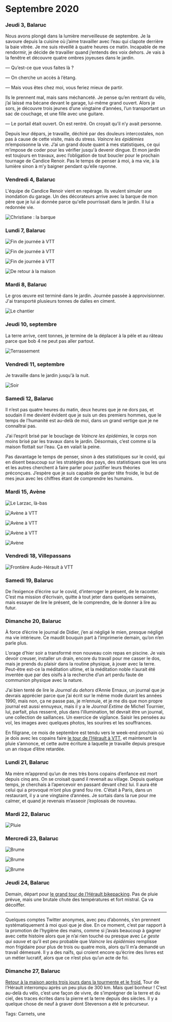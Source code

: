 # Septembre 2020



### Jeudi 3, Balaruc

Nous avons plongé dans la lumière merveilleuse de septembre. Je la savoure depuis la cuisine où j’aime travailler avec l’eau qui clapote derrière la baie vitrée. Je me suis réveillé à quatre heures ce matin. Incapable de me rendormir, je décide de travailler quand j’entends des voix dehors. Je vais à la fenêtre et découvre quatre ombres joyeuses dans le jardin.<span id="more-55341"></span>

— Qu’est-ce que vous faites là ?

— On cherche un accès à l’étang.

— Mais vous êtes chez moi, vous feriez mieux de partir.

Ils le prennent mal, mais sans méchanceté. Je pense qu’en rentrant du vélo, j’ai laissé ma bécane devant le garage, lui-même grand ouvert. Alors je sors, je découvre trois jeunes d’une vingtaine d’années, l’un transportant un sac de couchage, et une fille avec une guitare.

— Le portail était ouvert. On est rentré. On croyait qu’il n’y avait personne.

Depuis leur dépars, je travaille, déchiré par des douleurs intercostales, non pas à cause de cette visite, mais du stress. *Vaincre les épidémies* m’empoisonne la vie. J’ai un grand doute quant à mes statistiques, ce qui m’impose de coder pour les vérifier jusqu'à devenir dingue. Et mon jardin est toujours en travaux, avec l’obligation de tout boucler pour le prochain tournage de Candice Renoir. Pas le temps de penser à moi, à ma vie, à la lumière sinon à m’y baigner pendant qu’elle rayonne.

### Vendredi 4, Balaruc

L'équipe de Candice Renoir vient en repérage. Ils veulent simuler une inondation du garage. Un des décorateurs arrive avec la barque de mon père que je lui ai donnée parce qu'elle pourrissait dans le jardin. Il lui a redonnée vie.

![Christiane : la barque](https://tcrouzet.comhttps://tcrouzet.com/images_tc/2020/10/IMG_2951.jpeg)

### Lundi 7, Balaruc

![Fin de journée à VTT](https://tcrouzet.comhttps://tcrouzet.com/images_tc/2020/10/IMG_2997.jpeg)

![Fin de journée à VTT](https://tcrouzet.comhttps://tcrouzet.com/images_tc/2020/10/IMG_2999.jpeg)

![Fin de journée à VTT](https://tcrouzet.comhttps://tcrouzet.com/images_tc/2020/10/IMG_3017.jpeg)

![De retour à la maison](https://tcrouzet.comhttps://tcrouzet.com/images_tc/2020/10/IMG_3029.jpeg)

### Mardi 8, Balaruc

Le gros œuvre est terminé dans le jardin. Journée passée à approvisionner. J'ai transporté plusieurs tonnes de dalles en ciment.

![Le chantier](https://tcrouzet.comhttps://tcrouzet.com/images_tc/2020/10/IMG_3039.jpeg)

### Jeudi 10, septembre

La terre arrive, cent tonnes, je termine de la déplacer à la pèle et au râteau parce que bob 4 ne peut pas aller partout.

![Terrassement](https://tcrouzet.comhttps://tcrouzet.com/images_tc/2020/10/IMG_3126.jpeg)

### Vendredi 11, septembre

Je travaille dans le jardin jusqu'à la nuit.

![Soir](https://tcrouzet.comhttps://tcrouzet.com/images_tc/2020/10/IMG_3174.jpeg)

### Samedi 12, Balaruc

Il n’est pas quatre heures du matin, deux heures que je ne dors pas, et soudain il me devient évident que je suis un des premiers hommes, que le temps de l’humanité est au-delà de moi, dans un grand vertige que je ne connaîtrai pas.

J’ai l’esprit brisé par le bouclage de *Vaincre les épidémies*, le corps non moins brisé par les travaux dans le jardin. Désormais, c’est comme si la maison flottait sur l’eau. Ça en valait la peine.

Pas davantage le temps de penser, sinon à des statistiques sur le covid, qui en disent beaucoup sur les stratégies des pays, des statistiques que les uns et les autres cherchent à faire parler pour justifier leurs théories préconçues. J’espère que je suis capable de garder tête froide, le but de mes jeux avec les chiffres étant de comprendre les humains.

### Mardi 15, Avène

![Le Larzac, là-bas](https://tcrouzet.comhttps://tcrouzet.com/images_tc/2020/10/IMG_3206-1.jpeg)

![Avène à VTT](https://tcrouzet.comhttps://tcrouzet.com/images_tc/2020/10/IMG_3219-1.jpeg)

![Avène à VTT](https://tcrouzet.comhttps://tcrouzet.com/images_tc/2020/10/IMG_3223-1.jpeg)

![Avène à VTT](https://tcrouzet.comhttps://tcrouzet.com/images_tc/2020/10/IMG_3225-1.jpeg)

![Avène](https://tcrouzet.comhttps://tcrouzet.com/images_tc/2020/10/IMG_3227.jpeg)

### Vendredi 18, Villepassans

![Frontière Aude-Hérault à VTT](https://tcrouzet.comhttps://tcrouzet.com/images_tc/2020/10/IMG_3260.jpeg)

### Samedi 19, Balaruc

De l’exigence d’écrire sur le covid, d’interroger le présent, de le raconter. C’est ma mission d’écrivain, quitte à tout jeter dans quelques semaines, mais essayer de lire le présent, de le comprendre, de le donner à lire au futur.

### Dimanche 20, Balaruc

À force d’écrire le journal de Didier, j’en ai négligé le mien, presque négligé ma vie intérieure. Ce maudit bouquin part à l’imprimerie demain, qu’on n’en parle plus.

L’orage d’hier soir a transformé mon nouveau coin repas en piscine. Je vais devoir creuser, installer un drain, encore du travail pour me casser le dos, mais je prends du plaisir dans la routine physique, à jouer avec la terre. Peut-être est-ce la méditation ultime, et la méditation noble n’aurait été inventée que par des oisifs à la recherche d’un art perdu faute de communion physique avec la nature.

J’ai bien tenté de lire le *Journal du dehors* d’Annie Ernaux, un journal que je devrais apprécier parce que j’ai écrit sur le même mode durant les années 1990, mais non, ça ne passe pas, je m’ennuie, et je me dis que mon propre journal est aussi ennuyeux, mais il y a le *Journal Extime* de Michel Tournier, lui, parfait, plus resserré, plus dans l’illumination, tel devrait être un journal, une collection de saillances. Un exercice de vigilance. Saisir les pensées au vol, les images avec quelques photos, les sourires et les souffrances.

En filigrane, ce mois de septembre est tendu vers le week-end prochain où je dois avec les copains faire [le tour de l’Hérault à VTT](https://tcrouzet.com/gth/), et maintenant la pluie s’annonce, et cette autre écriture à laquelle je travaille depuis presque un an risque d’être retardée.

### Lundi 21, Balaruc

Ma mère m’apprend qu’un de mes très bons copains d’enfance est mort depuis cinq ans. On se croisait quand il revenait au village. Depuis quelque temps, je cherchais à l’apercevoir en passant devant chez lui. Il aura été celui qui a provoqué m’ont plus grand fou rire. C’était à Paris, dans un restaurant, il y a une vingtaine d’années. Je sortais dans la rue pour me calmer, et quand je revenais m’asseoir j’explosais de nouveau.

### Mardi 22, Balaruc

![Pluie](https://tcrouzet.comhttps://tcrouzet.com/images_tc/2020/10/IMG_3351.jpeg)

### Mercredi 23, Balaruc

![Brume](https://tcrouzet.comhttps://tcrouzet.com/images_tc/2020/10/IMG_3356.jpeg)

![Brume](https://tcrouzet.comhttps://tcrouzet.com/images_tc/2020/10/IMG_3359.jpeg)

![Brume](https://tcrouzet.comhttps://tcrouzet.com/images_tc/2020/10/IMG_3360.jpeg)

### Jeudi 24, Balaruc

Demain, départ pour [le grand tour de l’Hérault bikepacking](https://tcrouzet.com/gth/). Pas de pluie prévue, mais une brutale chute des températures et fort mistral. Ça va décoiffer.

---

Quelques comptes Twitter anonymes, avec peu d’abonnés, s’en prennent systématiquement à moi quoi que je dise. En ce moment, c’est par rapport à la promotion de l’hygiène des mains, comme si j’avais beaucoup à gagner avec cette histoire alors que je n’ai rien touché ou presque avec *Le geste qui sauve* et qu’il est peu probable que *Vaincre les épidémies* remplisse mon frigidaire pour plus de trois ou quatre mois, alors qu’il m’a demandé un travail démesuré. Il y a des naïfs, qui croient encore qu’écrire des livres est un métier lucratif, alors que ce n’est plus qu’un acte de foi.

### Dimanche 27, Balaruc

[Retour à la maison après trois jours dans la tourmente et le froid.](https://tcrouzet.com/2020/09/28/bikepacking-dans-la-tourmente/) Tour de l’Hérault interrompu après un peu plus de 300 km. Mais quel bonheur ! C’est au-delà du vélo, c’est une façon de vivre, de s’imprégner de la terre et du ciel, des traces écrites dans la pierre et la terre depuis des siècles. Il y a quelque chose de neuf à graver dont Stevenson a été le précurseur.

Tags: Carnets, une
